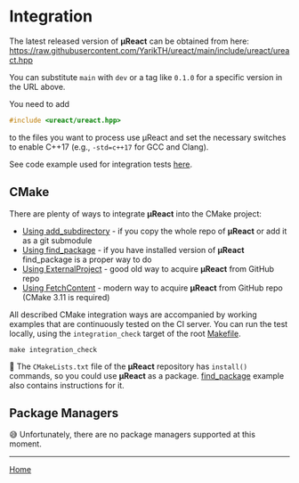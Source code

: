 # Integration

<!--
TODO use https://github.com/nlohmann/json#integration
as a reference
-->

The latest released version of **µReact** can be obtained from here: https://raw.githubusercontent.com/YarikTH/ureact/main/include/ureact/ureact.hpp

You can substitute ```main``` with ```dev``` or a tag like ```0.1.0``` for a specific version in the URL above.

You need to add

```cpp
#include <ureact/ureact.hpp>
```

to the files you want to process use µReact and set the necessary switches to enable C++17 (e.g., `-std=c++17` for GCC and Clang).

See code example used for integration tests [here](../../support/integration_generation/test.cpp).

## CMake

There are plenty of ways to integrate **µReact** into the CMake project:

* [Using add_subdirectory](cmake_subdirectory/) - if you copy the whole repo of **µReact** or add it as a git submodule
* [Using find_package](cmake_find_package/) - if you have installed version of **µReact** find_package is a proper way to do
* [Using ExternalProject](cmake_external_project/) - good old way to acquire **µReact** from GitHub repo
* [Using FetchContent](cmake_fetch_content/) - modern way to acquire **µReact** from GitHub repo (CMake 3.11 is required)

All described CMake integration ways are accompanied by working examples that
are continuously tested on the CI server. You can run the test locally, using
the `integration_check` target of the root [Makefile](../../Makefile).

```console
make integration_check
```

📝 The ```CMakeLists.txt``` file of the **µReact** repository has ```install()```
commands, so you could use **µReact** as a package.
[find_package](cmake_find_package/readme.md#install-ureact-locally) example also
contains instructions for it.

## Package Managers

😅 Unfortunately, there are no package managers supported at this moment.

---------------

[Home](../../doc/readme.md#reference)

